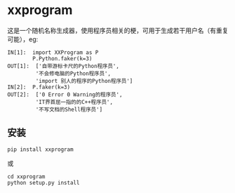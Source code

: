 # xxprogram
这是一个随机名称生成器，使用程序员相关的梗，可用于生成若干用户名（有重复可能），eg:   
```
IN[1]:  import XXProgram as P
        P.Python.faker(k=3)
OUT[1]:  ['自带游标卡尺的Python程序员', 
         '不会修电脑的Python程序员', 
         'import 别人的程序的Python程序员']
IN[2]:  P.faker(k=3)
OUT[2]:  ['0 Error 0 Warning的程序员',
         'IT界首屈一指的的C++程序员',
         '不写文档的Shell程序员']
```
## 安装
```commandline
pip install xxprogram
```
或
```commandline
cd xxprogram
python setup.py install
```